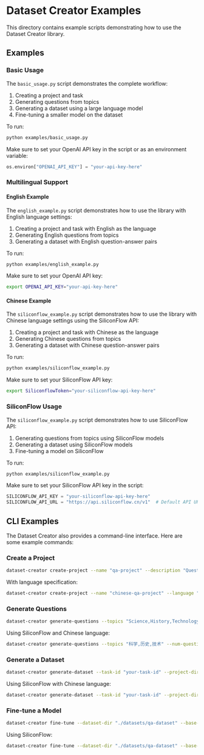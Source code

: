 # Dataset Creator Examples

This directory contains example scripts demonstrating how to use the Dataset Creator library.

## Examples

### Basic Usage

The `basic_usage.py` script demonstrates the complete workflow:

1. Creating a project and task
2. Generating questions from topics
3. Generating a dataset using a large language model
4. Fine-tuning a smaller model on the dataset

To run:

```bash
python examples/basic_usage.py
```

Make sure to set your OpenAI API key in the script or as an environment variable:

```python
os.environ["OPENAI_API_KEY"] = "your-api-key-here"
```

### Multilingual Support

#### English Example

The `english_example.py` script demonstrates how to use the library with English language settings:

1. Creating a project and task with English as the language
2. Generating English questions from topics
3. Generating a dataset with English question-answer pairs

To run:

```bash
python examples/english_example.py
```

Make sure to set your OpenAI API key:

```bash
export OPENAI_API_KEY="your-api-key-here"
```

#### Chinese Example

The `siliconflow_example.py` script demonstrates how to use the library with Chinese language settings using the SiliconFlow API:

1. Creating a project and task with Chinese as the language
2. Generating Chinese questions from topics
3. Generating a dataset with Chinese question-answer pairs

To run:

```bash
python examples/siliconflow_example.py
```

Make sure to set your SiliconFlow API key:

```bash
export SiliconflowToken="your-siliconflow-api-key-here"
```

### SiliconFlow Usage

The `siliconflow_example.py` script demonstrates how to use SiliconFlow API:

1. Generating questions from topics using SiliconFlow models
2. Generating a dataset using SiliconFlow models
3. Fine-tuning a model on SiliconFlow

To run:

```bash
python examples/siliconflow_example.py
```

Make sure to set your SiliconFlow API key in the script:

```python
SILICONFLOW_API_KEY = "your-siliconflow-api-key-here"
SILICONFLOW_API_URL = "https://api.siliconflow.cn/v1"  # Default API URL
```

## CLI Examples

The Dataset Creator also provides a command-line interface. Here are some example commands:

### Create a Project

```bash
dataset-creator create-project --name "qa-project" --description "Question answering project"
```

With language specification:
```bash
dataset-creator create-project --name "chinese-qa-project" --language "chinese"
```

### Generate Questions

```bash
dataset-creator generate-questions --topics "Science,History,Technology" --num-questions 30 --output-file questions.json
```

Using SiliconFlow and Chinese language:

```bash
dataset-creator generate-questions --topics "科学,历史,技术" --num-questions 30 --provider siliconflow --api-key "your-api-key" --language chinese --output-file chinese_questions.json
```

### Generate a Dataset

```bash
dataset-creator generate-dataset --task-id "your-task-id" --project-dir "./projects/qa-project" --questions-file questions.json --name "qa-dataset" --model "gpt-4" --use-thinking
```

Using SiliconFlow with Chinese language:

```bash
dataset-creator generate-dataset --task-id "your-task-id" --project-dir "./projects/qa-project" --questions-file chinese_questions.json --name "chinese-qa-dataset" --model "gpt-3.5-turbo" --provider siliconflow --api-key "your-api-key" --language chinese --use-thinking
```

### Fine-tune a Model

```bash
dataset-creator fine-tune --dataset-dir "./datasets/qa-dataset" --base-model "gpt-3.5-turbo" --output-name "my-qa-model" --epochs 3
```

Using SiliconFlow:

```bash
dataset-creator fine-tune --dataset-dir "./datasets/qa-dataset" --base-model "llama-3-8b" --output-name "my-qa-model" --provider siliconflow --api-key "your-api-key" --epochs 3
``` 